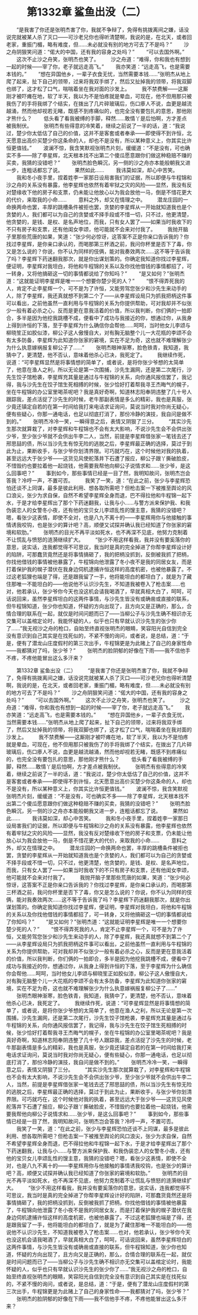 # 　　第1332章 鲨鱼出没（二）
　　“是我害了你还是张明杰害了你，我就不争辩了，免得有挑拨离间之嫌，话没说完就被某人杀了灭口——可沙老兄你也得听清楚啊，我说的是，在北天，或者回老家，重振门楣，略有难度，但……未必就没有别的地方可去了不是吗？”
　　沙之舟阴狠笑问道：“偌大的中国，还有我的容身之处吗？”
　　“可以去国外啊。”
　　这次不止沙之舟笑，张明杰也笑了。
　　沙之舟道：“难得，你和我也有想到一起的时候——宰了你，老子就远走高飞。”
　　我亦笑道：“远走高飞，也是需要本钱的。”
　　“想在异国他乡，一辈子衣食无忧，当然需要本钱……”张明杰从地上爬了起来，扯下自己的领带，过来将我双手绑了，然后又扯掉我的领带，将我双脚也绑了，这才松了口气，喘喘着坐在我对面的沙发上。
　　我不禁费解——这厮刚才被吓瘫在地，软了半天，我以为不是怕疼就是晕血，可现在，他不但用那只被我伤了的手将我绑了个结实，在拨出了几片碎玻璃后，伤口瘆人不说，血更是越流越涌，然而他却视若无睹，既感不到疼痛似的，也完全没有要包扎的意思，那他刚才熊什么？
　　低头看了看我被缚的手脚，释然……敢情丫是后怕啊，方才差点被我制伏。
　　张明杰有些得意的冷笑着，继续之前说了一半的话，道：“我说过，楚少你太低估了自己的价值，这并不是客套或者奉承——即使得不到许恒，北天愿意出高价买楚少你这条命的人，却也不是没有，所以某种意义上，你其实比许恒更值钱。”
　　波澜不惊，我含笑默视张明杰片刻，缓缓道：“不是没有，可也确实不多——除了李星辉，北天根本找不出第二个傻瓜愿意跟你们做这种稳赔不赚的买卖，我猜的没错吧？”
　　张明杰脸色瞬沉，另一侧的沙之舟亦本能般朝我又进一步，连粗话都忘了说。
　　果然如此……
　　我讳莫如深，却心中苦笑。
　　我和冬小夜手里，捏着姓李一家那日设局害我们的证据，所以即便与牛程锦和沙之舟的关系没有暴露，他李星辉也依然有着牢狱之灾的风险——显然，我没有反对楚缘收下他的房子和支票，仍未能让他放心以为我会放他一马，倒是不惜花更大的代价，来取我的小命……
　　意料之外，却又在情理之中。
　　潜龙庄园的一命换两命也罢，丰厚的跳槽条件被拒也罢，贪婪的李星辉从一开始就知道我也是个贪婪的人，我们都可以为自己的贪婪或不择手段或不惜一切，只不过，他更清楚，他贪婪的，是钱、是权、是名声地位，而我，只有女人罢了——如果当时我收下的不只有房子和支票，还有他闺女李颂，他可能就不会来对付我了。
　　我抛开脑子里那些荒唐的如果，笑道：“张少何必惊讶，这答案不正是你亲口告诉我的？你找过李星辉，是你亲口承认的，而喝那第三杯酒之前，我问你杯里是否下了毒，你又是怎么说的？你说，你不认为同样的伎俩，能对我奏效两次……这不等于告诉我了吗？李星辉下药迷翻我那次，就是你出谋划策的。你确定我知道你找过李星辉，便证明，李星辉对我坦白，将他和牛程锦的关系以及你找他借钱的事情都招了，可一转身，又将他搞砸这一切的事情都说给了你知吗？”
　　“是又如何？”张明杰道：“这就能证明李星辉是唯一一个想要你楚少死的人？”
　　“恨不得弄死我的人，肯定不止李星辉一个，可不是为了许恒，又能劳驾您张少和沙先生来动手的人，除了李星辉，我还真就想不到第二个了——从李星辉设局只为抓我把柄这件事可以看出，之前他虽然一直利用与牛程锦的关系为你提供帮助，可对我却并不似张少一般有着必杀之心，反而是更在意我活着的价值，所以我判断，你们俩的一拍即合，多半是因为他挖我跳槽不成，便看中了成功与我接近的你，想通过你，从我身上得到许恒的下落，至于李星辉为什么确信你会帮他……呵呵，当时他女儿李颂与柳晓笙正如胶似漆，柳公子这人傲慢自大，对有胸无脑整个儿一大花瓶的李颂不会有太多防备，李星辉为此知道你张家的窘境，实在不足为奇，这也就不难理解张少为什么执意嫁祸报复柳公子了……”
　　张明杰眼神渐寒，脸色铁青，我知道，我猜中了，更清楚，他不否认，意味着他杀心已决，我死定了。
　　我继续作死，说道：“可李星辉显然是将事情想的简单了，或者说，是将你张少爷想的太简单了，他意在渔人之利，所以无论是第一次围捕，沙先生漏网，还是第二次尾行，沙先生饺子馆枪袭，李星辉充其量是通过与牛程锦的关系，向你通风报信罢了，我记得，我与沙先生在饺子馆生死相搏的时候，张少恰好打着帮我寻王杰晦气的幌子，坐在牛程锦的办公室里喝茶呢吧？我是真好奇啊，知道林志阳奉阴违整了几十号人跟踪我，差点活捉了沙先生的时候，老牛那副表情是多么的精彩，我也是真服，张少竟还镇定自若的在第一时间给我打来电话求证询问，莫说当时我对你尚无疑心，便有些疑心，你那一通电话，也足以彻底打消了，那份冷静的演技，我自问是做不到的。”
　　张明杰冷冷一笑，一瞬得意之后，表情又阴狠了三分。
　　“其实沙先生那次就算栽了，对李星辉和牛程锦也不会有太大影响，不说沙先生会不会供出张少爷，至少张少爷就不会供出牛李二人，当然，前提是李星辉借张家一笔钱去还了邢思喆的债，所以当沙先生有惊无险的逃脱之后，李星辉最正确的选择，莫过于到此为止，果断收手，与张少爷你划清界限。可巧就巧在，这个时候他对我的执着，甚至远远大于张少爷——这货见风使舵落井下石遭了报应，柳公子跟丫撕破脸皮，不惜毁约也要拉着他一起烧钱，他需要我帮他向柳公子说情求和……张少爷，是这么回事吧？”
　　事到如今，那些事情已经是一目了然，我明知故问，张明杰岂会答我？冷哼一声，不置可否。
　　我笑了一笑，道：“在此之前，张少与李星辉恐怕还谈不上同谋，最多是彼此利用、想各取所需吧？但枪击案一下被推至舆论的风口浪尖，张少为求自保，自然不希望李星辉全身而退，巴不得拉他和牛程锦一起下水，于是才给李星辉出了那个下药迷翻我，让我与小……与警方派来保护我、和我伪装恋人的女警冬小夜，还有他的宝贝女儿李颂乱性的馊主意，我猜的没错吧？嗯，看张少这表情，即使不全对，也是八九不离十的——李星辉用你与他接触的事情诱我咬钩，也是张少的算计吧？高，顺便又试探并确认我已经知道了你张家的窘境和软肋。”
　　张明杰的目光不再平淡如死水，也不再深不见底，他努力克制着不让慌乱与愤怒的涟漪继续扩大。
　　“张少不用这样看我，我并没有要奚落你的意思，说实话，连我都觉得不可思议，我当时是真的完全掉进了你帮李星辉设计好的陷阱，可那蠢货竟然还是将事情搞砸了，我的把柄没抓到，反倒被我抓了把柄，你找他借钱的事情被他暴露了，牛程锦向他泄露了冬小夜不是我的同居女友，而是打着保护我的幌子潜伏在我身边伺机逮捕许恒这样的高度机密，也被他暴露了。不过这老狐狸也端是了得，还是跟我留了一手，他将能坦白的都坦白了，就是为了藏住那唯一不能坦白的——他说他不认识沙先生，不知道我被卷入了枪击案……也对，他若承认，张少爷你今天也没这机会请我喝酒了，早就真相大白了，呵呵，可话说回来，虽然李星辉坦白的这两件事情，与沙先生皆没有或确凿或直接的联系，但牛程锦知道，张少你也知道，怀疑的方向出现了，且方向又是正确的，那么，合情合理的联系在一起，就仅是时间问题而已了——当柳公子与沙先生确不相识亦无交集可以盖棺定论时，我能怀疑的人，似乎也只有早就认识沙先生的张少你了……”我无视沙之舟的枪口，自始至终直视张明杰的眼睛，笑容阳光自信到完全没有意识到自己其实是在找死似的，不紧不慢的询问，或者说，是总结，道：“于是，便有了潜龙山庄度假村的第三次出手，牛程锦更是为此赌上了自己的身家性命——我都猜对了吗，张少爷？”
　　张明杰的脸阴郁的好像在下雨——我不信他手不疼，不疼他能冒出这么多汗来？

　　第1332章 鲨鱼出没（二）
　　“是我害了你还是张明杰害了你，我就不争辩了，免得有挑拨离间之嫌，话没说完就被某人杀了灭口——可沙老兄你也得听清楚啊，我说的是，在北天，或者回老家，重振门楣，略有难度，但……未必就没有别的地方可去了不是吗？”
　　沙之舟阴狠笑问道：“偌大的中国，还有我的容身之处吗？”
　　“可以去国外啊。”
　　这次不止沙之舟笑，张明杰也笑了。
　　沙之舟道：“难得，你和我也有想到一起的时候——宰了你，老子就远走高飞。”
　　我亦笑道：“远走高飞，也是需要本钱的。”
　　“想在异国他乡，一辈子衣食无忧，当然需要本钱……”张明杰从地上爬了起来，扯下自己的领带，过来将我双手绑了，然后又扯掉我的领带，将我双脚也绑了，这才松了口气，喘喘着坐在我对面的沙发上。
　　我不禁费解——这厮刚才被吓瘫在地，软了半天，我以为不是怕疼就是晕血，可现在，他不但用那只被我伤了的手将我绑了个结实，在拨出了几片碎玻璃后，伤口瘆人不说，血更是越流越涌，然而他却视若无睹，既感不到疼痛似的，也完全没有要包扎的意思，那他刚才熊什么？
　　低头看了看我被缚的手脚，释然……敢情丫是后怕啊，方才差点被我制伏。
　　张明杰有些得意的冷笑着，继续之前说了一半的话，道：“我说过，楚少你太低估了自己的价值，这并不是客套或者奉承——即使得不到许恒，北天愿意出高价买楚少你这条命的人，却也不是没有，所以某种意义上，你其实比许恒更值钱。”
　　波澜不惊，我含笑默视张明杰片刻，缓缓道：“不是没有，可也确实不多——除了李星辉，北天根本找不出第二个傻瓜愿意跟你们做这种稳赔不赚的买卖，我猜的没错吧？”
　　张明杰脸色瞬沉，另一侧的沙之舟亦本能般朝我又进一步，连粗话都忘了说。
　　果然如此……
　　我讳莫如深，却心中苦笑。
　　我和冬小夜手里，捏着姓李一家那日设局害我们的证据，所以即便与牛程锦和沙之舟的关系没有暴露，他李星辉也依然有着牢狱之灾的风险——显然，我没有反对楚缘收下他的房子和支票，仍未能让他放心以为我会放他一马，倒是不惜花更大的代价，来取我的小命……
　　意料之外，却又在情理之中。
　　潜龙庄园的一命换两命也罢，丰厚的跳槽条件被拒也罢，贪婪的李星辉从一开始就知道我也是个贪婪的人，我们都可以为自己的贪婪或不择手段或不惜一切，只不过，他更清楚，他贪婪的，是钱、是权、是名声地位，而我，只有女人罢了——如果当时我收下的不只有房子和支票，还有他闺女李颂，他可能就不会来对付我了。
　　我抛开脑子里那些荒唐的如果，笑道：“张少何必惊讶，这答案不正是你亲口告诉我的？你找过李星辉，是你亲口承认的，而喝那第三杯酒之前，我问你杯里是否下了毒，你又是怎么说的？你说，你不认为同样的伎俩，能对我奏效两次……这不等于告诉我了吗？李星辉下药迷翻我那次，就是你出谋划策的。你确定我知道你找过李星辉，便证明，李星辉对我坦白，将他和牛程锦的关系以及你找他借钱的事情都招了，可一转身，又将他搞砸这一切的事情都说给了你知吗？”
　　“是又如何？”张明杰道：“这就能证明李星辉是唯一一个想要你楚少死的人？”
　　“恨不得弄死我的人，肯定不止李星辉一个，可不是为了许恒，又能劳驾您张少和沙先生来动手的人，除了李星辉，我还真就想不到第二个了——从李星辉设局只为抓我把柄这件事可以看出，之前他虽然一直利用与牛程锦的关系为你提供帮助，可对我却并不似张少一般有着必杀之心，反而是更在意我活着的价值，所以我判断，你们俩的一拍即合，多半是因为他挖我跳槽不成，便看中了成功与我接近的你，想通过你，从我身上得到许恒的下落，至于李星辉为什么确信你会帮他……呵呵，当时他女儿李颂与柳晓笙正如胶似漆，柳公子这人傲慢自大，对有胸无脑整个儿一大花瓶的李颂不会有太多防备，李星辉为此知道你张家的窘境，实在不足为奇，这也就不难理解张少为什么执意嫁祸报复柳公子了……”
　　张明杰眼神渐寒，脸色铁青，我知道，我猜中了，更清楚，他不否认，意味着他杀心已决，我死定了。
　　我继续作死，说道：“可李星辉显然是将事情想的简单了，或者说，是将你张少爷想的太简单了，他意在渔人之利，所以无论是第一次围捕，沙先生漏网，还是第二次尾行，沙先生饺子馆枪袭，李星辉充其量是通过与牛程锦的关系，向你通风报信罢了，我记得，我与沙先生在饺子馆生死相搏的时候，张少恰好打着帮我寻王杰晦气的幌子，坐在牛程锦的办公室里喝茶呢吧？我是真好奇啊，知道林志阳奉阴违整了几十号人跟踪我，差点活捉了沙先生的时候，老牛那副表情是多么的精彩，我也是真服，张少竟还镇定自若的在第一时间给我打来电话求证询问，莫说当时我对你尚无疑心，便有些疑心，你那一通电话，也足以彻底打消了，那份冷静的演技，我自问是做不到的。”
　　张明杰冷冷一笑，一瞬得意之后，表情又阴狠了三分。
　　“其实沙先生那次就算栽了，对李星辉和牛程锦也不会有太大影响，不说沙先生会不会供出张少爷，至少张少爷就不会供出牛李二人，当然，前提是李星辉借张家一笔钱去还了邢思喆的债，所以当沙先生有惊无险的逃脱之后，李星辉最正确的选择，莫过于到此为止，果断收手，与张少爷你划清界限。可巧就巧在，这个时候他对我的执着，甚至远远大于张少爷——这货见风使舵落井下石遭了报应，柳公子跟丫撕破脸皮，不惜毁约也要拉着他一起烧钱，他需要我帮他向柳公子说情求和……张少爷，是这么回事吧？”
　　事到如今，那些事情已经是一目了然，我明知故问，张明杰岂会答我？冷哼一声，不置可否。
　　我笑了一笑，道：“在此之前，张少与李星辉恐怕还谈不上同谋，最多是彼此利用、想各取所需吧？但枪击案一下被推至舆论的风口浪尖，张少为求自保，自然不希望李星辉全身而退，巴不得拉他和牛程锦一起下水，于是才给李星辉出了那个下药迷翻我，让我与小……与警方派来保护我、和我伪装恋人的女警冬小夜，还有他的宝贝女儿李颂乱性的馊主意，我猜的没错吧？嗯，看张少这表情，即使不全对，也是八九不离十的——李星辉用你与他接触的事情诱我咬钩，也是张少的算计吧？高，顺便又试探并确认我已经知道了你张家的窘境和软肋。”
　　张明杰的目光不再平淡如死水，也不再深不见底，他努力克制着不让慌乱与愤怒的涟漪继续扩大。
　　“张少不用这样看我，我并没有要奚落你的意思，说实话，连我都觉得不可思议，我当时是真的完全掉进了你帮李星辉设计好的陷阱，可那蠢货竟然还是将事情搞砸了，我的把柄没抓到，反倒被我抓了把柄，你找他借钱的事情被他暴露了，牛程锦向他泄露了冬小夜不是我的同居女友，而是打着保护我的幌子潜伏在我身边伺机逮捕许恒这样的高度机密，也被他暴露了。不过这老狐狸也端是了得，还是跟我留了一手，他将能坦白的都坦白了，就是为了藏住那唯一不能坦白的——他说他不认识沙先生，不知道我被卷入了枪击案……也对，他若承认，张少爷你今天也没这机会请我喝酒了，早就真相大白了，呵呵，可话说回来，虽然李星辉坦白的这两件事情，与沙先生皆没有或确凿或直接的联系，但牛程锦知道，张少你也知道，怀疑的方向出现了，且方向又是正确的，那么，合情合理的联系在一起，就仅是时间问题而已了——当柳公子与沙先生确不相识亦无交集可以盖棺定论时，我能怀疑的人，似乎也只有早就认识沙先生的张少你了……”我无视沙之舟的枪口，自始至终直视张明杰的眼睛，笑容阳光自信到完全没有意识到自己其实是在找死似的，不紧不慢的询问，或者说，是总结，道：“于是，便有了潜龙山庄度假村的第三次出手，牛程锦更是为此赌上了自己的身家性命——我都猜对了吗，张少爷？”
　　张明杰的脸阴郁的好像在下雨——我不信他手不疼，不疼他能冒出这么多汗来？
